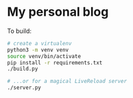 # My personal blog

To build:

```bash
# create a virtualenv
python3 -m venv venv
source venv/bin/activate
pip install -r requirements.txt
./build.py

# ...or for a magical LiveReload server
./server.py
```
